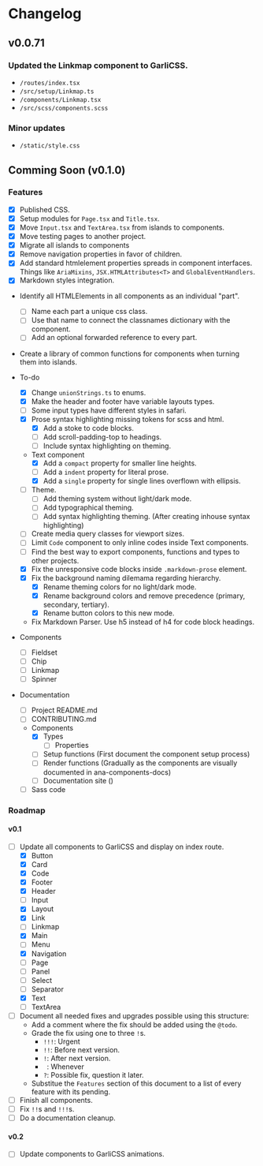 # Changelog

## v0.0.71

### Updated the Linkmap component to GarliCSS.
  - `/routes/index.tsx`
  - `/src/setup/Linkmap.ts`
  - `/components/Linkmap.tsx`
  - `/src/scss/components.scss`

### Minor updates
  - `/static/style.css`

## Comming Soon (v0.1.0)

### Features

- [x] Published CSS.
- [x] Setup modules for `Page.tsx` and `Title.tsx`.
- [x] Move `Input.tsx` and `TextArea.tsx` from islands to components.
- [x] Move testing pages to another project.
- [x] Migrate all islands to components
- [x] Remove navigation properties in favor of children.
- [x] Add standard htmlelement properties spreads in component interfaces. Things like `AriaMixins`, `JSX.HTMLAttributes<T>` and `GlobalEventHandlers`.
- [x] Markdown styles integration.
- Identify all HTMLElements in all components as an individual "part".
  - [ ] Name each part a unique css class.
  - [ ] Use that name to connect the classnames dictionary with the component.
  - [ ] Add an optional forwarded reference to every part.
- Create a library of common functions for components when turning them into islands.

- To-do
  - [x] Change `unionStrings.ts` to enums.
  - [x] Make the header and footer have variable layouts types.
  - [ ] Some input types have different styles in safari.
  - [x] Prose syntax highlighting missing tokens for scss and html.
    - [x] Add a stoke to code blocks.
    - [ ] Add scroll-padding-top to headings.
    - [ ] Include syntax highlighting on theming.
  - Text component
    - [x] Add a `compact` property for smaller line heights.
    - [ ] Add a `indent` property for literal prose.
    - [x] Add a `single` property for single lines overflown with ellipsis.
  - [ ] Theme.
    - [ ] Add theming system without light/dark mode.
    - [ ] Add typographical theming.
    - [ ] Add syntax highlighting theming. (After creating inhouse syntax highlighting)
  - [ ] Create media query classes for viewport sizes.
  - [ ] Limit `Code` component to only inline codes inside Text components.
  - [ ] Find the best way to export components, functions and types to other projects.
  - [x] Fix the unresponsive code blocks inside `.markdown-prose` element.
  - [x] Fix the background naming dilemama regarding hierarchy.
    - [x] Rename theming colors for no light/dark mode.
    - [x] Rename background colors and remove precedence (primary, secondary, tertiary).
    - [x] Rename button colors to this new mode.
  - Fix Markdown Parser. Use h5 instead of h4 for code block headings.

- Components
  - [ ] Fieldset
  - [ ] Chip
  - [ ] Linkmap
  - [ ] Spinner

- Documentation
  - [ ] Project README.md
  - [ ] CONTRIBUTING.md
  - Components
    - [x] Types
      - [ ] Properties
    - [ ] Setup functions (First document the component setup process)
    - [ ] Render functions (Gradually as the components are visually documented in ana-components-docs)
    - [ ] Documentation site ()
  - [ ] Sass code

### Roadmap

#### v0.1

  - [ ] Update all components to GarliCSS and display on index route.
    - [x] Button
    - [x] Card
    - [x] Code
    - [x] Footer
    - [x] Header
    - [ ] Input
    - [x] Layout
    - [x] Link
    - [ ] Linkmap
    - [x] Main
    - [ ] Menu
    - [x] Navigation
    - [ ] Page
    - [ ] Panel
    - [ ] Select
    - [ ] Separator
    - [x] Text
    - [ ] TextArea
  - [ ] Document all needed fixes and upgrades possible using this structure:
    - Add a comment where the fix should be added using the `@todo`.
    - Grade the fix using one to three `!`s.
      - `!!!`: Urgent
      - `!!`: Before next version.
      - `!`: After next version.
      - ` `: Whenever
      - `?`: Possible fix, question it later.
    - Substitue the `Features` section of this document to a list of every feature with its pending.
  - [ ] Finish all components.
  - [ ] Fix `!!`s and `!!!`s.
  - [ ] Do a documentation cleanup.

#### v0.2

  - [ ] Update components to GarliCSS animations.